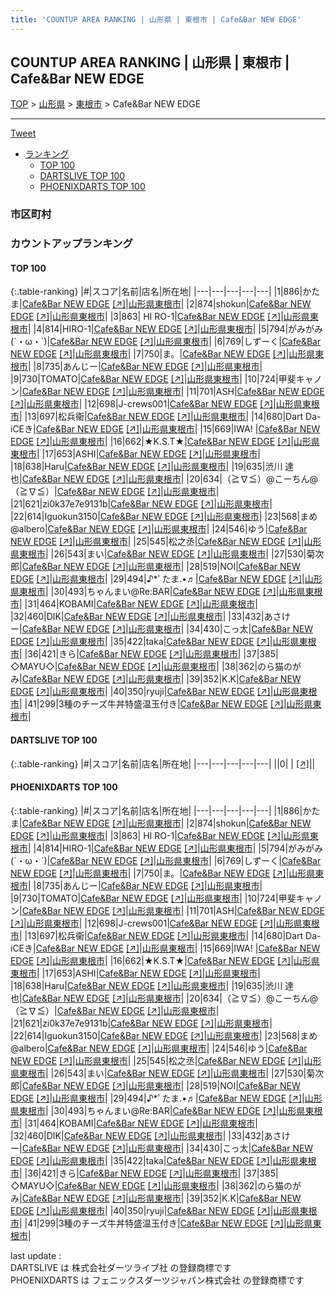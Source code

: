 ```yaml
---
title: 'COUNTUP AREA RANKING | 山形県 | 東根市 | Cafe&Bar NEW EDGE'
---
```

## COUNTUP AREA RANKING | 山形県 | 東根市 | Cafe&Bar NEW EDGE

[TOP](/darts/rank/) > [山形県](/darts/rank/山形県/) > [東根市](/darts/rank/山形県/東根市/) > Cafe&Bar NEW EDGE

___

<a href="https://twitter.com/share?ref_src=twsrc%5Etfw" data-text="COUNTUP AREA RANKING | 山形県東根市Cafe&Bar NEW EDGE" class="twitter-share-button" data-hashtags="DARTSLIVE,PHOENIXDARTS,darts,ダーツ" data-show-count="false">Tweet</a>

* [ランキング](#カウントアップランキング)
    * [TOP 100](#top-100)
    * [DARTSLIVE TOP 100](#dartslive-top-100)
    * [PHOENIXDARTS TOP 100](#phoenixdarts-top-100)

### 市区町村

<ul>

</ul>

### カウントアップランキング

#### TOP 100



{:.table-ranking}
|#|スコア|名前|店名|所在地|
|---|---|---|---|---|
|1|886|<span class="rank-name-pd">かたま</span>|<a href="/darts/rank/shops/65680.html">Cafe&Bar NEW EDGE</a> <a href="https://vs.phoenixdarts.com/jp/shop/shopDetailInfo/s_65680?s_seq=65680">[↗]</a>|<a href="/darts/rank/山形県/東根市">山形県東根市</a>|
|2|874|<span class="rank-name-pd">shokun</span>|<a href="/darts/rank/shops/65680.html">Cafe&Bar NEW EDGE</a> <a href="https://vs.phoenixdarts.com/jp/shop/shopDetailInfo/s_65680?s_seq=65680">[↗]</a>|<a href="/darts/rank/山形県/東根市">山形県東根市</a>|
|3|863|<span class="rank-name-pd"> HI RO-1</span>|<a href="/darts/rank/shops/65680.html">Cafe&Bar NEW EDGE</a> <a href="https://vs.phoenixdarts.com/jp/shop/shopDetailInfo/s_65680?s_seq=65680">[↗]</a>|<a href="/darts/rank/山形県/東根市">山形県東根市</a>|
|4|814|<span class="rank-name-pd">HIRO-1</span>|<a href="/darts/rank/shops/65680.html">Cafe&Bar NEW EDGE</a> <a href="https://vs.phoenixdarts.com/jp/shop/shopDetailInfo/s_65680?s_seq=65680">[↗]</a>|<a href="/darts/rank/山形県/東根市">山形県東根市</a>|
|5|794|<span class="rank-name-pd">がみがみ(´・ω・`)</span>|<a href="/darts/rank/shops/65680.html">Cafe&Bar NEW EDGE</a> <a href="https://vs.phoenixdarts.com/jp/shop/shopDetailInfo/s_65680?s_seq=65680">[↗]</a>|<a href="/darts/rank/山形県/東根市">山形県東根市</a>|
|6|769|<span class="rank-name-pd">しずーく</span>|<a href="/darts/rank/shops/65680.html">Cafe&Bar NEW EDGE</a> <a href="https://vs.phoenixdarts.com/jp/shop/shopDetailInfo/s_65680?s_seq=65680">[↗]</a>|<a href="/darts/rank/山形県/東根市">山形県東根市</a>|
|7|750|<span class="rank-name-pd">ま。</span>|<a href="/darts/rank/shops/65680.html">Cafe&Bar NEW EDGE</a> <a href="https://vs.phoenixdarts.com/jp/shop/shopDetailInfo/s_65680?s_seq=65680">[↗]</a>|<a href="/darts/rank/山形県/東根市">山形県東根市</a>|
|8|735|<span class="rank-name-pd">あんじー</span>|<a href="/darts/rank/shops/65680.html">Cafe&Bar NEW EDGE</a> <a href="https://vs.phoenixdarts.com/jp/shop/shopDetailInfo/s_65680?s_seq=65680">[↗]</a>|<a href="/darts/rank/山形県/東根市">山形県東根市</a>|
|9|730|<span class="rank-name-pd">TOMATO</span>|<a href="/darts/rank/shops/65680.html">Cafe&Bar NEW EDGE</a> <a href="https://vs.phoenixdarts.com/jp/shop/shopDetailInfo/s_65680?s_seq=65680">[↗]</a>|<a href="/darts/rank/山形県/東根市">山形県東根市</a>|
|10|724|<span class="rank-name-pd">甲斐キャノン</span>|<a href="/darts/rank/shops/65680.html">Cafe&Bar NEW EDGE</a> <a href="https://vs.phoenixdarts.com/jp/shop/shopDetailInfo/s_65680?s_seq=65680">[↗]</a>|<a href="/darts/rank/山形県/東根市">山形県東根市</a>|
|11|701|<span class="rank-name-pd">ASH</span>|<a href="/darts/rank/shops/65680.html">Cafe&Bar NEW EDGE</a> <a href="https://vs.phoenixdarts.com/jp/shop/shopDetailInfo/s_65680?s_seq=65680">[↗]</a>|<a href="/darts/rank/山形県/東根市">山形県東根市</a>|
|12|698|<span class="rank-name-pd">J-crews001</span>|<a href="/darts/rank/shops/65680.html">Cafe&Bar NEW EDGE</a> <a href="https://vs.phoenixdarts.com/jp/shop/shopDetailInfo/s_65680?s_seq=65680">[↗]</a>|<a href="/darts/rank/山形県/東根市">山形県東根市</a>|
|13|697|<span class="rank-name-pd">松兵衞</span>|<a href="/darts/rank/shops/65680.html">Cafe&Bar NEW EDGE</a> <a href="https://vs.phoenixdarts.com/jp/shop/shopDetailInfo/s_65680?s_seq=65680">[↗]</a>|<a href="/darts/rank/山形県/東根市">山形県東根市</a>|
|14|680|<span class="rank-name-pd">Dart Da-iCEき</span>|<a href="/darts/rank/shops/65680.html">Cafe&Bar NEW EDGE</a> <a href="https://vs.phoenixdarts.com/jp/shop/shopDetailInfo/s_65680?s_seq=65680">[↗]</a>|<a href="/darts/rank/山形県/東根市">山形県東根市</a>|
|15|669|<span class="rank-name-pd">IWA! </span>|<a href="/darts/rank/shops/65680.html">Cafe&Bar NEW EDGE</a> <a href="https://vs.phoenixdarts.com/jp/shop/shopDetailInfo/s_65680?s_seq=65680">[↗]</a>|<a href="/darts/rank/山形県/東根市">山形県東根市</a>|
|16|662|<span class="rank-name-pd">★K.S.T★</span>|<a href="/darts/rank/shops/65680.html">Cafe&Bar NEW EDGE</a> <a href="https://vs.phoenixdarts.com/jp/shop/shopDetailInfo/s_65680?s_seq=65680">[↗]</a>|<a href="/darts/rank/山形県/東根市">山形県東根市</a>|
|17|653|<span class="rank-name-pd">ASHI</span>|<a href="/darts/rank/shops/65680.html">Cafe&Bar NEW EDGE</a> <a href="https://vs.phoenixdarts.com/jp/shop/shopDetailInfo/s_65680?s_seq=65680">[↗]</a>|<a href="/darts/rank/山形県/東根市">山形県東根市</a>|
|18|638|<span class="rank-name-pd">Haru</span>|<a href="/darts/rank/shops/65680.html">Cafe&Bar NEW EDGE</a> <a href="https://vs.phoenixdarts.com/jp/shop/shopDetailInfo/s_65680?s_seq=65680">[↗]</a>|<a href="/darts/rank/山形県/東根市">山形県東根市</a>|
|19|635|<span class="rank-name-pd">渋川 達也</span>|<a href="/darts/rank/shops/65680.html">Cafe&Bar NEW EDGE</a> <a href="https://vs.phoenixdarts.com/jp/shop/shopDetailInfo/s_65680?s_seq=65680">[↗]</a>|<a href="/darts/rank/山形県/東根市">山形県東根市</a>|
|20|634|<span class="rank-name-pd">（≧∇≦）@こーちん@（≧∇≦）</span>|<a href="/darts/rank/shops/65680.html">Cafe&Bar NEW EDGE</a> <a href="https://vs.phoenixdarts.com/jp/shop/shopDetailInfo/s_65680?s_seq=65680">[↗]</a>|<a href="/darts/rank/山形県/東根市">山形県東根市</a>|
|21|621|<span class="rank-name-pd">zi0k37e7e9131b</span>|<a href="/darts/rank/shops/65680.html">Cafe&Bar NEW EDGE</a> <a href="https://vs.phoenixdarts.com/jp/shop/shopDetailInfo/s_65680?s_seq=65680">[↗]</a>|<a href="/darts/rank/山形県/東根市">山形県東根市</a>|
|22|614|<span class="rank-name-pd">Iguokun3150</span>|<a href="/darts/rank/shops/65680.html">Cafe&Bar NEW EDGE</a> <a href="https://vs.phoenixdarts.com/jp/shop/shopDetailInfo/s_65680?s_seq=65680">[↗]</a>|<a href="/darts/rank/山形県/東根市">山形県東根市</a>|
|23|568|<span class="rank-name-pd">まめ@albero</span>|<a href="/darts/rank/shops/65680.html">Cafe&Bar NEW EDGE</a> <a href="https://vs.phoenixdarts.com/jp/shop/shopDetailInfo/s_65680?s_seq=65680">[↗]</a>|<a href="/darts/rank/山形県/東根市">山形県東根市</a>|
|24|546|<span class="rank-name-pd">ゆう</span>|<a href="/darts/rank/shops/65680.html">Cafe&Bar NEW EDGE</a> <a href="https://vs.phoenixdarts.com/jp/shop/shopDetailInfo/s_65680?s_seq=65680">[↗]</a>|<a href="/darts/rank/山形県/東根市">山形県東根市</a>|
|25|545|<span class="rank-name-pd">松之丞</span>|<a href="/darts/rank/shops/65680.html">Cafe&Bar NEW EDGE</a> <a href="https://vs.phoenixdarts.com/jp/shop/shopDetailInfo/s_65680?s_seq=65680">[↗]</a>|<a href="/darts/rank/山形県/東根市">山形県東根市</a>|
|26|543|<span class="rank-name-pd">まい</span>|<a href="/darts/rank/shops/65680.html">Cafe&Bar NEW EDGE</a> <a href="https://vs.phoenixdarts.com/jp/shop/shopDetailInfo/s_65680?s_seq=65680">[↗]</a>|<a href="/darts/rank/山形県/東根市">山形県東根市</a>|
|27|530|<span class="rank-name-pd">菊次郎</span>|<a href="/darts/rank/shops/65680.html">Cafe&Bar NEW EDGE</a> <a href="https://vs.phoenixdarts.com/jp/shop/shopDetailInfo/s_65680?s_seq=65680">[↗]</a>|<a href="/darts/rank/山形県/東根市">山形県東根市</a>|
|28|519|<span class="rank-name-pd">NOI</span>|<a href="/darts/rank/shops/65680.html">Cafe&Bar NEW EDGE</a> <a href="https://vs.phoenixdarts.com/jp/shop/shopDetailInfo/s_65680?s_seq=65680">[↗]</a>|<a href="/darts/rank/山形県/東根市">山形県東根市</a>|
|29|494|<span class="rank-name-pd">♪*ﾟたま.•♬</span>|<a href="/darts/rank/shops/65680.html">Cafe&Bar NEW EDGE</a> <a href="https://vs.phoenixdarts.com/jp/shop/shopDetailInfo/s_65680?s_seq=65680">[↗]</a>|<a href="/darts/rank/山形県/東根市">山形県東根市</a>|
|30|493|<span class="rank-name-pd">ちゃんまい@Re:BAR</span>|<a href="/darts/rank/shops/65680.html">Cafe&Bar NEW EDGE</a> <a href="https://vs.phoenixdarts.com/jp/shop/shopDetailInfo/s_65680?s_seq=65680">[↗]</a>|<a href="/darts/rank/山形県/東根市">山形県東根市</a>|
|31|464|<span class="rank-name-pd">KOBAMI</span>|<a href="/darts/rank/shops/65680.html">Cafe&Bar NEW EDGE</a> <a href="https://vs.phoenixdarts.com/jp/shop/shopDetailInfo/s_65680?s_seq=65680">[↗]</a>|<a href="/darts/rank/山形県/東根市">山形県東根市</a>|
|32|460|<span class="rank-name-pd">DIK</span>|<a href="/darts/rank/shops/65680.html">Cafe&Bar NEW EDGE</a> <a href="https://vs.phoenixdarts.com/jp/shop/shopDetailInfo/s_65680?s_seq=65680">[↗]</a>|<a href="/darts/rank/山形県/東根市">山形県東根市</a>|
|33|432|<span class="rank-name-pd">あさけー</span>|<a href="/darts/rank/shops/65680.html">Cafe&Bar NEW EDGE</a> <a href="https://vs.phoenixdarts.com/jp/shop/shopDetailInfo/s_65680?s_seq=65680">[↗]</a>|<a href="/darts/rank/山形県/東根市">山形県東根市</a>|
|34|430|<span class="rank-name-pd">こっ太</span>|<a href="/darts/rank/shops/65680.html">Cafe&Bar NEW EDGE</a> <a href="https://vs.phoenixdarts.com/jp/shop/shopDetailInfo/s_65680?s_seq=65680">[↗]</a>|<a href="/darts/rank/山形県/東根市">山形県東根市</a>|
|35|422|<span class="rank-name-pd">taka</span>|<a href="/darts/rank/shops/65680.html">Cafe&Bar NEW EDGE</a> <a href="https://vs.phoenixdarts.com/jp/shop/shopDetailInfo/s_65680?s_seq=65680">[↗]</a>|<a href="/darts/rank/山形県/東根市">山形県東根市</a>|
|36|421|<span class="rank-name-pd">きら</span>|<a href="/darts/rank/shops/65680.html">Cafe&Bar NEW EDGE</a> <a href="https://vs.phoenixdarts.com/jp/shop/shopDetailInfo/s_65680?s_seq=65680">[↗]</a>|<a href="/darts/rank/山形県/東根市">山形県東根市</a>|
|37|385|<span class="rank-name-pd">◇MAYU◇</span>|<a href="/darts/rank/shops/65680.html">Cafe&Bar NEW EDGE</a> <a href="https://vs.phoenixdarts.com/jp/shop/shopDetailInfo/s_65680?s_seq=65680">[↗]</a>|<a href="/darts/rank/山形県/東根市">山形県東根市</a>|
|38|362|<span class="rank-name-pd">のら猫のがみ</span>|<a href="/darts/rank/shops/65680.html">Cafe&Bar NEW EDGE</a> <a href="https://vs.phoenixdarts.com/jp/shop/shopDetailInfo/s_65680?s_seq=65680">[↗]</a>|<a href="/darts/rank/山形県/東根市">山形県東根市</a>|
|39|352|<span class="rank-name-pd">K.K</span>|<a href="/darts/rank/shops/65680.html">Cafe&Bar NEW EDGE</a> <a href="https://vs.phoenixdarts.com/jp/shop/shopDetailInfo/s_65680?s_seq=65680">[↗]</a>|<a href="/darts/rank/山形県/東根市">山形県東根市</a>|
|40|350|<span class="rank-name-pd">ryuji</span>|<a href="/darts/rank/shops/65680.html">Cafe&Bar NEW EDGE</a> <a href="https://vs.phoenixdarts.com/jp/shop/shopDetailInfo/s_65680?s_seq=65680">[↗]</a>|<a href="/darts/rank/山形県/東根市">山形県東根市</a>|
|41|299|<span class="rank-name-pd">3種のチーズ牛丼特盛温玉付き</span>|<a href="/darts/rank/shops/65680.html">Cafe&Bar NEW EDGE</a> <a href="https://vs.phoenixdarts.com/jp/shop/shopDetailInfo/s_65680?s_seq=65680">[↗]</a>|<a href="/darts/rank/山形県/東根市">山形県東根市</a>|


#### DARTSLIVE TOP 100



{:.table-ranking}
|#|スコア|名前|店名|所在地|
|---|---|---|---|---|
||0|<span class="rank-name-dl"> </span>|<a href="/darts/rank/shops/.html"></a> <a href="">[↗]</a>|<a href="/darts/rank//"></a>|


#### PHOENIXDARTS TOP 100



{:.table-ranking}
|#|スコア|名前|店名|所在地|
|---|---|---|---|---|
|1|886|<span class="rank-name-pd">かたま</span>|<a href="/darts/rank/shops/65680.html">Cafe&Bar NEW EDGE</a> <a href="https://vs.phoenixdarts.com/jp/shop/shopDetailInfo/s_65680?s_seq=65680">[↗]</a>|<a href="/darts/rank/山形県/東根市">山形県東根市</a>|
|2|874|<span class="rank-name-pd">shokun</span>|<a href="/darts/rank/shops/65680.html">Cafe&Bar NEW EDGE</a> <a href="https://vs.phoenixdarts.com/jp/shop/shopDetailInfo/s_65680?s_seq=65680">[↗]</a>|<a href="/darts/rank/山形県/東根市">山形県東根市</a>|
|3|863|<span class="rank-name-pd"> HI RO-1</span>|<a href="/darts/rank/shops/65680.html">Cafe&Bar NEW EDGE</a> <a href="https://vs.phoenixdarts.com/jp/shop/shopDetailInfo/s_65680?s_seq=65680">[↗]</a>|<a href="/darts/rank/山形県/東根市">山形県東根市</a>|
|4|814|<span class="rank-name-pd">HIRO-1</span>|<a href="/darts/rank/shops/65680.html">Cafe&Bar NEW EDGE</a> <a href="https://vs.phoenixdarts.com/jp/shop/shopDetailInfo/s_65680?s_seq=65680">[↗]</a>|<a href="/darts/rank/山形県/東根市">山形県東根市</a>|
|5|794|<span class="rank-name-pd">がみがみ(´・ω・`)</span>|<a href="/darts/rank/shops/65680.html">Cafe&Bar NEW EDGE</a> <a href="https://vs.phoenixdarts.com/jp/shop/shopDetailInfo/s_65680?s_seq=65680">[↗]</a>|<a href="/darts/rank/山形県/東根市">山形県東根市</a>|
|6|769|<span class="rank-name-pd">しずーく</span>|<a href="/darts/rank/shops/65680.html">Cafe&Bar NEW EDGE</a> <a href="https://vs.phoenixdarts.com/jp/shop/shopDetailInfo/s_65680?s_seq=65680">[↗]</a>|<a href="/darts/rank/山形県/東根市">山形県東根市</a>|
|7|750|<span class="rank-name-pd">ま。</span>|<a href="/darts/rank/shops/65680.html">Cafe&Bar NEW EDGE</a> <a href="https://vs.phoenixdarts.com/jp/shop/shopDetailInfo/s_65680?s_seq=65680">[↗]</a>|<a href="/darts/rank/山形県/東根市">山形県東根市</a>|
|8|735|<span class="rank-name-pd">あんじー</span>|<a href="/darts/rank/shops/65680.html">Cafe&Bar NEW EDGE</a> <a href="https://vs.phoenixdarts.com/jp/shop/shopDetailInfo/s_65680?s_seq=65680">[↗]</a>|<a href="/darts/rank/山形県/東根市">山形県東根市</a>|
|9|730|<span class="rank-name-pd">TOMATO</span>|<a href="/darts/rank/shops/65680.html">Cafe&Bar NEW EDGE</a> <a href="https://vs.phoenixdarts.com/jp/shop/shopDetailInfo/s_65680?s_seq=65680">[↗]</a>|<a href="/darts/rank/山形県/東根市">山形県東根市</a>|
|10|724|<span class="rank-name-pd">甲斐キャノン</span>|<a href="/darts/rank/shops/65680.html">Cafe&Bar NEW EDGE</a> <a href="https://vs.phoenixdarts.com/jp/shop/shopDetailInfo/s_65680?s_seq=65680">[↗]</a>|<a href="/darts/rank/山形県/東根市">山形県東根市</a>|
|11|701|<span class="rank-name-pd">ASH</span>|<a href="/darts/rank/shops/65680.html">Cafe&Bar NEW EDGE</a> <a href="https://vs.phoenixdarts.com/jp/shop/shopDetailInfo/s_65680?s_seq=65680">[↗]</a>|<a href="/darts/rank/山形県/東根市">山形県東根市</a>|
|12|698|<span class="rank-name-pd">J-crews001</span>|<a href="/darts/rank/shops/65680.html">Cafe&Bar NEW EDGE</a> <a href="https://vs.phoenixdarts.com/jp/shop/shopDetailInfo/s_65680?s_seq=65680">[↗]</a>|<a href="/darts/rank/山形県/東根市">山形県東根市</a>|
|13|697|<span class="rank-name-pd">松兵衞</span>|<a href="/darts/rank/shops/65680.html">Cafe&Bar NEW EDGE</a> <a href="https://vs.phoenixdarts.com/jp/shop/shopDetailInfo/s_65680?s_seq=65680">[↗]</a>|<a href="/darts/rank/山形県/東根市">山形県東根市</a>|
|14|680|<span class="rank-name-pd">Dart Da-iCEき</span>|<a href="/darts/rank/shops/65680.html">Cafe&Bar NEW EDGE</a> <a href="https://vs.phoenixdarts.com/jp/shop/shopDetailInfo/s_65680?s_seq=65680">[↗]</a>|<a href="/darts/rank/山形県/東根市">山形県東根市</a>|
|15|669|<span class="rank-name-pd">IWA! </span>|<a href="/darts/rank/shops/65680.html">Cafe&Bar NEW EDGE</a> <a href="https://vs.phoenixdarts.com/jp/shop/shopDetailInfo/s_65680?s_seq=65680">[↗]</a>|<a href="/darts/rank/山形県/東根市">山形県東根市</a>|
|16|662|<span class="rank-name-pd">★K.S.T★</span>|<a href="/darts/rank/shops/65680.html">Cafe&Bar NEW EDGE</a> <a href="https://vs.phoenixdarts.com/jp/shop/shopDetailInfo/s_65680?s_seq=65680">[↗]</a>|<a href="/darts/rank/山形県/東根市">山形県東根市</a>|
|17|653|<span class="rank-name-pd">ASHI</span>|<a href="/darts/rank/shops/65680.html">Cafe&Bar NEW EDGE</a> <a href="https://vs.phoenixdarts.com/jp/shop/shopDetailInfo/s_65680?s_seq=65680">[↗]</a>|<a href="/darts/rank/山形県/東根市">山形県東根市</a>|
|18|638|<span class="rank-name-pd">Haru</span>|<a href="/darts/rank/shops/65680.html">Cafe&Bar NEW EDGE</a> <a href="https://vs.phoenixdarts.com/jp/shop/shopDetailInfo/s_65680?s_seq=65680">[↗]</a>|<a href="/darts/rank/山形県/東根市">山形県東根市</a>|
|19|635|<span class="rank-name-pd">渋川 達也</span>|<a href="/darts/rank/shops/65680.html">Cafe&Bar NEW EDGE</a> <a href="https://vs.phoenixdarts.com/jp/shop/shopDetailInfo/s_65680?s_seq=65680">[↗]</a>|<a href="/darts/rank/山形県/東根市">山形県東根市</a>|
|20|634|<span class="rank-name-pd">（≧∇≦）@こーちん@（≧∇≦）</span>|<a href="/darts/rank/shops/65680.html">Cafe&Bar NEW EDGE</a> <a href="https://vs.phoenixdarts.com/jp/shop/shopDetailInfo/s_65680?s_seq=65680">[↗]</a>|<a href="/darts/rank/山形県/東根市">山形県東根市</a>|
|21|621|<span class="rank-name-pd">zi0k37e7e9131b</span>|<a href="/darts/rank/shops/65680.html">Cafe&Bar NEW EDGE</a> <a href="https://vs.phoenixdarts.com/jp/shop/shopDetailInfo/s_65680?s_seq=65680">[↗]</a>|<a href="/darts/rank/山形県/東根市">山形県東根市</a>|
|22|614|<span class="rank-name-pd">Iguokun3150</span>|<a href="/darts/rank/shops/65680.html">Cafe&Bar NEW EDGE</a> <a href="https://vs.phoenixdarts.com/jp/shop/shopDetailInfo/s_65680?s_seq=65680">[↗]</a>|<a href="/darts/rank/山形県/東根市">山形県東根市</a>|
|23|568|<span class="rank-name-pd">まめ@albero</span>|<a href="/darts/rank/shops/65680.html">Cafe&Bar NEW EDGE</a> <a href="https://vs.phoenixdarts.com/jp/shop/shopDetailInfo/s_65680?s_seq=65680">[↗]</a>|<a href="/darts/rank/山形県/東根市">山形県東根市</a>|
|24|546|<span class="rank-name-pd">ゆう</span>|<a href="/darts/rank/shops/65680.html">Cafe&Bar NEW EDGE</a> <a href="https://vs.phoenixdarts.com/jp/shop/shopDetailInfo/s_65680?s_seq=65680">[↗]</a>|<a href="/darts/rank/山形県/東根市">山形県東根市</a>|
|25|545|<span class="rank-name-pd">松之丞</span>|<a href="/darts/rank/shops/65680.html">Cafe&Bar NEW EDGE</a> <a href="https://vs.phoenixdarts.com/jp/shop/shopDetailInfo/s_65680?s_seq=65680">[↗]</a>|<a href="/darts/rank/山形県/東根市">山形県東根市</a>|
|26|543|<span class="rank-name-pd">まい</span>|<a href="/darts/rank/shops/65680.html">Cafe&Bar NEW EDGE</a> <a href="https://vs.phoenixdarts.com/jp/shop/shopDetailInfo/s_65680?s_seq=65680">[↗]</a>|<a href="/darts/rank/山形県/東根市">山形県東根市</a>|
|27|530|<span class="rank-name-pd">菊次郎</span>|<a href="/darts/rank/shops/65680.html">Cafe&Bar NEW EDGE</a> <a href="https://vs.phoenixdarts.com/jp/shop/shopDetailInfo/s_65680?s_seq=65680">[↗]</a>|<a href="/darts/rank/山形県/東根市">山形県東根市</a>|
|28|519|<span class="rank-name-pd">NOI</span>|<a href="/darts/rank/shops/65680.html">Cafe&Bar NEW EDGE</a> <a href="https://vs.phoenixdarts.com/jp/shop/shopDetailInfo/s_65680?s_seq=65680">[↗]</a>|<a href="/darts/rank/山形県/東根市">山形県東根市</a>|
|29|494|<span class="rank-name-pd">♪*ﾟたま.•♬</span>|<a href="/darts/rank/shops/65680.html">Cafe&Bar NEW EDGE</a> <a href="https://vs.phoenixdarts.com/jp/shop/shopDetailInfo/s_65680?s_seq=65680">[↗]</a>|<a href="/darts/rank/山形県/東根市">山形県東根市</a>|
|30|493|<span class="rank-name-pd">ちゃんまい@Re:BAR</span>|<a href="/darts/rank/shops/65680.html">Cafe&Bar NEW EDGE</a> <a href="https://vs.phoenixdarts.com/jp/shop/shopDetailInfo/s_65680?s_seq=65680">[↗]</a>|<a href="/darts/rank/山形県/東根市">山形県東根市</a>|
|31|464|<span class="rank-name-pd">KOBAMI</span>|<a href="/darts/rank/shops/65680.html">Cafe&Bar NEW EDGE</a> <a href="https://vs.phoenixdarts.com/jp/shop/shopDetailInfo/s_65680?s_seq=65680">[↗]</a>|<a href="/darts/rank/山形県/東根市">山形県東根市</a>|
|32|460|<span class="rank-name-pd">DIK</span>|<a href="/darts/rank/shops/65680.html">Cafe&Bar NEW EDGE</a> <a href="https://vs.phoenixdarts.com/jp/shop/shopDetailInfo/s_65680?s_seq=65680">[↗]</a>|<a href="/darts/rank/山形県/東根市">山形県東根市</a>|
|33|432|<span class="rank-name-pd">あさけー</span>|<a href="/darts/rank/shops/65680.html">Cafe&Bar NEW EDGE</a> <a href="https://vs.phoenixdarts.com/jp/shop/shopDetailInfo/s_65680?s_seq=65680">[↗]</a>|<a href="/darts/rank/山形県/東根市">山形県東根市</a>|
|34|430|<span class="rank-name-pd">こっ太</span>|<a href="/darts/rank/shops/65680.html">Cafe&Bar NEW EDGE</a> <a href="https://vs.phoenixdarts.com/jp/shop/shopDetailInfo/s_65680?s_seq=65680">[↗]</a>|<a href="/darts/rank/山形県/東根市">山形県東根市</a>|
|35|422|<span class="rank-name-pd">taka</span>|<a href="/darts/rank/shops/65680.html">Cafe&Bar NEW EDGE</a> <a href="https://vs.phoenixdarts.com/jp/shop/shopDetailInfo/s_65680?s_seq=65680">[↗]</a>|<a href="/darts/rank/山形県/東根市">山形県東根市</a>|
|36|421|<span class="rank-name-pd">きら</span>|<a href="/darts/rank/shops/65680.html">Cafe&Bar NEW EDGE</a> <a href="https://vs.phoenixdarts.com/jp/shop/shopDetailInfo/s_65680?s_seq=65680">[↗]</a>|<a href="/darts/rank/山形県/東根市">山形県東根市</a>|
|37|385|<span class="rank-name-pd">◇MAYU◇</span>|<a href="/darts/rank/shops/65680.html">Cafe&Bar NEW EDGE</a> <a href="https://vs.phoenixdarts.com/jp/shop/shopDetailInfo/s_65680?s_seq=65680">[↗]</a>|<a href="/darts/rank/山形県/東根市">山形県東根市</a>|
|38|362|<span class="rank-name-pd">のら猫のがみ</span>|<a href="/darts/rank/shops/65680.html">Cafe&Bar NEW EDGE</a> <a href="https://vs.phoenixdarts.com/jp/shop/shopDetailInfo/s_65680?s_seq=65680">[↗]</a>|<a href="/darts/rank/山形県/東根市">山形県東根市</a>|
|39|352|<span class="rank-name-pd">K.K</span>|<a href="/darts/rank/shops/65680.html">Cafe&Bar NEW EDGE</a> <a href="https://vs.phoenixdarts.com/jp/shop/shopDetailInfo/s_65680?s_seq=65680">[↗]</a>|<a href="/darts/rank/山形県/東根市">山形県東根市</a>|
|40|350|<span class="rank-name-pd">ryuji</span>|<a href="/darts/rank/shops/65680.html">Cafe&Bar NEW EDGE</a> <a href="https://vs.phoenixdarts.com/jp/shop/shopDetailInfo/s_65680?s_seq=65680">[↗]</a>|<a href="/darts/rank/山形県/東根市">山形県東根市</a>|
|41|299|<span class="rank-name-pd">3種のチーズ牛丼特盛温玉付き</span>|<a href="/darts/rank/shops/65680.html">Cafe&Bar NEW EDGE</a> <a href="https://vs.phoenixdarts.com/jp/shop/shopDetailInfo/s_65680?s_seq=65680">[↗]</a>|<a href="/darts/rank/山形県/東根市">山形県東根市</a>|


<div class="footer border-top border-gray-light mt-5 pt-3 text-right text-gray">
    last update : <span style="font-weight: italic" id="foot_last_modified"></span><br />
    DARTSLIVE は 株式会社ダーツライブ社 の登録商標です<br />
    PHOENIXDARTS は フェニックスダーツジャパン株式会社 の登録商標です<br />
</div>

<script src="https://cdnjs.cloudflare.com/ajax/libs/jquery.tablesorter/2.31.3/js/jquery.tablesorter.min.js" integrity="sha512-qzgd5cYSZcosqpzpn7zF2ZId8f/8CHmFKZ8j7mU4OUXTNRd5g+ZHBPsgKEwoqxCtdQvExE5LprwwPAgoicguNg==" crossorigin="anonymous" referrerpolicy="no-referrer"></script>
<link rel="stylesheet" href="https://cdnjs.cloudflare.com/ajax/libs/jquery.tablesorter/2.31.3/css/theme.default.min.css" integrity="sha512-wghhOJkjQX0Lh3NSWvNKeZ0ZpNn+SPVXX1Qyc9OCaogADktxrBiBdKGDoqVUOyhStvMBmJQ8ZdMHiR3wuEq8+w==" crossorigin="anonymous" referrerpolicy="no-referrer" />
<script>
$(function() {
    $(".table-ranking").tablesorter({sortList:[[0, 0]]});
    $("#foot_last_modified").text(formatDate(new Date(document.lastModified), 'yyyy-MM-dd HH:mm:ss'));
});
</script>

<script async src="https://platform.twitter.com/widgets.js" charset="utf-8"></script>
